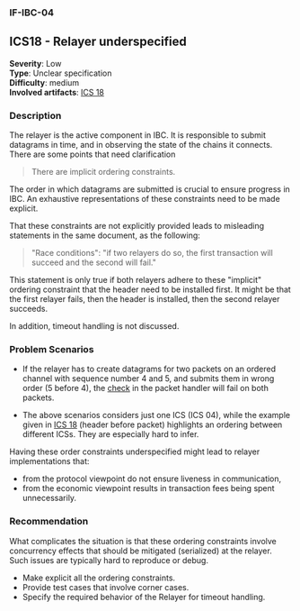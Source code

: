 
### IF-IBC-04
## ICS18 - Relayer underspecified

**Severity**: Low  
**Type**: Unclear specification   
**Difficulty**: medium     
**Involved artifacts**: [ICS 18](https://github.com/cosmos/ics/tree/e01da1d1346e578297148c9833ee4412e1b2f254/spec/ics-018-relayer-algorithms)   

### Description

The relayer is the active component in IBC. It is responsible to submit datagrams in time, and in observing the state of 
the chains it connects. There are some points that need clarification

 >There are implicit ordering constraints. 
 
 The order in which datagrams are submitted is crucial to ensure progress in IBC. An exhaustive representations of these 
 constraints need to be made explicit.

 That these constraints are not explicitly provided leads to misleading statements in the same document, as the following:

 > "Race conditions": "if two relayers do so, the first transaction will succeed and the second will fail." 
 
 This statement is only true if both relayers adhere to these "implicit" ordering constraint that the header need to be installed first. It might be that the first relayer fails, then the header is installed, then the second relayer succeeds.

In addition, timeout handling is not discussed.

### Problem Scenarios

- If the relayer has to create datagrams for two packets on an ordered channel with sequence number 4 and 5, and submits 
  them in wrong order (5 before 4), the [check](https://github.com/cosmos/cosmos-sdk/blob/ba4bc4b5c86e56baa4f2589480ff7aa493222655/x/ibc/core/04-channel/keeper/packet.go#L259) in the packet handler will fail on both packets.

- The above scenarios considers just one ICS (ICS 04), while the example given in 
  [ICS 18](https://github.com/cosmos/ics/tree/e01da1d1346e578297148c9833ee4412e1b2f254/spec/ics-018-relayer-algorithms#ordering-constraints) (header before packet) highlights an ordering between different ICSs. They are especially hard to infer.

Having these order constraints underspecified might lead to relayer implementations that:

- from the protocol viewpoint do not ensure liveness in communication, 
- from the economic viewpoint results in transaction fees being spent unnecessarily.


### Recommendation

What complicates the situation is that these ordering constraints involve concurrency effects that should be 
mitigated (serialized) at the relayer. Such issues are typically hard to reproduce or debug.

- Make explicit all the ordering constraints.
- Provide test cases that involve corner cases.
- Specify the required behavior of the Relayer for timeout handling.
